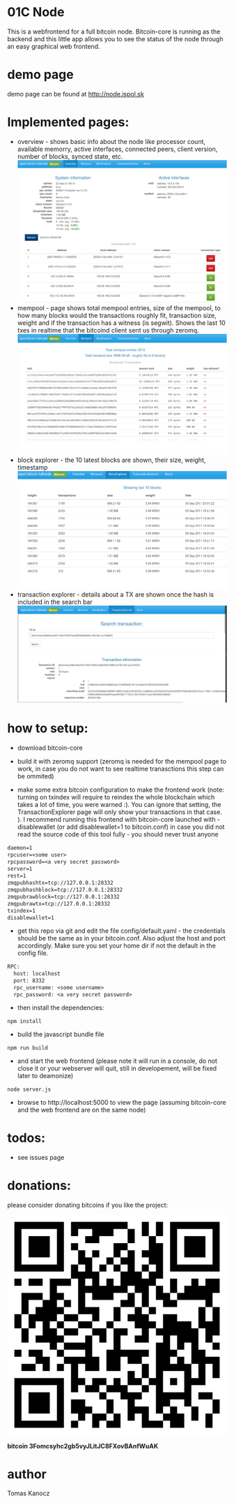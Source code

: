 # 01C Node

This is a webfrontend for a full bitcoin node. Bitcoin-core is running as the backend and this little app allows you to see the status of the node through an easy graphical web frontend. 

# demo page
demo page can be found at http://node.ispol.sk

# Implemented pages:
- overview - shows basic info about the node like processor count, available memorry, active interfaces, connected peers, client version, number of blocks, synced state, etc.
![overview screenshot](doc/img/overview.png "Overview")
- mempool - page shows total mempool entries, size of the mempool, to how many blocks would the transactions roughly fit, transaction size, weight and if the transaction has a witness (is segwit). Shows the last 10 txes in realtime that the bitcoind client sent us through zeromq. 
![mempool screenshot](doc/img/mempool.png "Mempool")
- block explorer - the 10 latest blocks are shown, their size, weight, timestamp 
![blockexplorer screenshot](doc/img/blockexplorer.png "Blockexplorer")
- transaction explorer - details about a TX are shown once the hash is included in the search bar
![transactionexplorer screenshot](doc/img/txexplorer.png "Transactionexplorer")

# how to setup:
- download bitcoin-core

- build it with zeromq support (zeromq is needed for the mempool page to work, in case you do not want to see realtime tranasctions this step can be ommited)

- make some extra bitcoin configuration to make the frontend work (note: turning on txindex will require to reindex the whole blockchain which takes a lot of time, you were warned :). You can ignore that setting, the TransactionExplorer page will only show your transactions in that case. ). I recommend running this frontend with bitcoin-core launched with -disablewallet (or add disablewallet=1 to bitcoin.conf) in case you did not read the source code of this tool fully - you should never trust anyone
```
daemon=1
rpcuser=<some user>
rpcpassword=<a very secret password>
server=1
rest=1
zmqpubhashtx=tcp://127.0.0.1:28332
zmqpubhashblock=tcp://127.0.0.1:28332
zmqpubrawblock=tcp://127.0.0.1:28332
zmqpubrawtx=tcp://127.0.0.1:28332
txindex=1
disablewallet=1
```
- get this repo via git and edit the file config/default.yaml - the credentials should be the same as in your bitcoin.conf. Also adjust the host and port accordingly. Make sure you set your home dir if not the default in the config file.
```
RPC:
  host: localhost
  port: 8332
  rpc_username: <some username>
  rpc_password: <a very secret password>
```
- then install the dependencies:
```
npm install
```
- build the javascript bundle file
```
npm run build
```
- and start the web frontend (please note it will run in a console, do not close it or your webserver will quit, still in developement, will be fixed later to deamonize)
```
node server.js
```
- browse to http://localhost:5000 to view the page (assuming bitcoin-core and the web frontend are on the same node)

# todos:
- see issues page

# donations:
please consider donating bitcoins if you like the project:

![bitcoin:3Fomcsyhc2gb5vyJLitJC8FXovBAnfWuAK](doc/img/donation.svg "bitcoin:3Fomcsyhc2gb5vyJLitJC8FXovBAnfWuAK")

**bitcoin 3Fomcsyhc2gb5vyJLitJC8FXovBAnfWuAK**

# author
Tomas Kanocz
